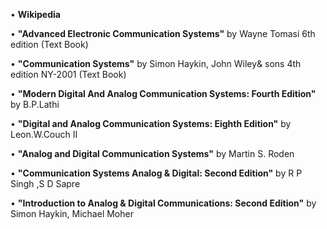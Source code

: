 • **Wikipedia**

 • **"Advanced Electronic Communication Systems"** by Wayne Tomasi 6th edition (Text Book)

 • **"Communication Systems"** by Simon Haykin, John Wiley& sons 4th edition NY-2001 (Text Book)

 • **"Modern Digital And Analog Communication Systems: Fourth Edition"** by B.P.Lathi

 • **"Digital and Analog Communication Systems: Eighth Edition"** by Leon.W.Couch II

 • **"Analog and Digital Communication Systems"** by Martin S. Roden

• **"Communication Systems Analog & Digital: Second Edition"** by R P Singh ,S D Sapre

 • **"Introduction to Analog & Digital Communications: Second Edition"** by Simon Haykin, Michael Moher
